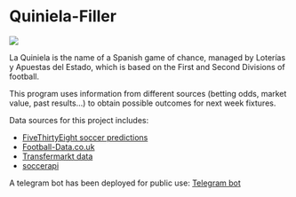 # Quiniela-Filler

![](https://upload.wikimedia.org/wikipedia/commons/5/51/La_Quiniela.jpg)

La Quiniela is the name of a Spanish game of chance, managed by Loterías y Apuestas del Estado, which is based on the First and Second Divisions of football. 

This program uses information from different sources (betting odds, market value, past results...) to obtain possible outcomes for next week fixtures.

Data sources for this project includes:
* [FiveThirtyEight soccer predictions](https://data.fivethirtyeight.com/#soccer-spi)
* [Football-Data.co.uk](https://www.football-data.co.uk/spainm.php)
* [Transfermarkt data](https://www.transfermarkt.com/primera-division/startseite/wettbewerb/ES1)
* [soccerapi](https://github.com/S1M0N38/soccerapi)

A telegram bot has been deployed for public use: [Telegram bot](https://t.me/quiniela_filler_bot?)
